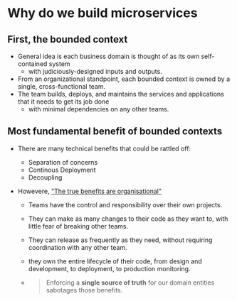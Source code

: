 # Why do we build microservices

## First, the bounded context

- General idea is each business domain is thought of as its own self-contained system 
  - with judiciously-designed inputs and outputs.
- From an organizational standpoint, each bounded context is owned by a single, cross-functional team. 
- The team builds, deploys, and maintains the services and applications that it needs to get its job done
  - with minimal dependencies on any other teams.

## Most fundamental benefit of bounded contexts

- There are many technical benefits that could be rattled off:

  - Separation of concerns
  - Continous Deployment
  - Decoupling

- Howevere, ["The true benefits are organisational"](https://betterprogramming.pub/the-truth-about-your-source-of-truth-a1eb833c2d70)

  - Teams have the control and responsibility over their own projects.

  - They can make as many changes to their code as they want to, with little fear of breaking other teams.

  - They can release as frequently as they need, without requiring coordination with any other team. 

  - they own the entire lifecycle of their code, from design and development, to deployment, to production monitoring.

  - > Enforcing a **single source of truth** for our domain entities sabotages those benefits.